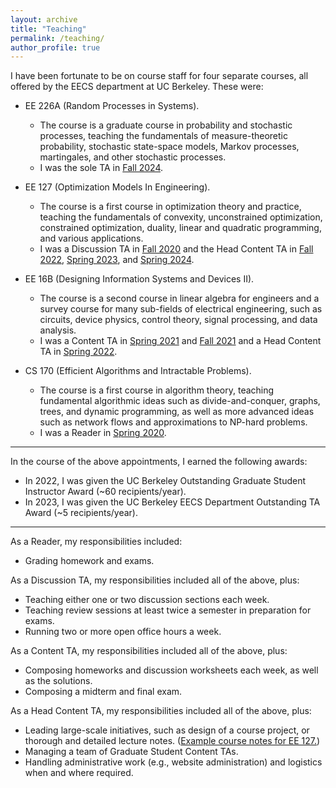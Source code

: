 ```yaml
---
layout: archive
title: "Teaching"
permalink: /teaching/
author_profile: true
---
```


I have been fortunate to be on course staff for four separate courses, all offered by the EECS department at UC Berkeley. These were:
- EE 226A (Random Processes in Systems).
    - The course is a graduate course in probability and stochastic processes, teaching the fundamentals of measure-theoretic probability, stochastic state-space models, Markov processes, martingales, and other stochastic processes. 
    - I was the sole TA in [Fall 2024](https://classes.berkeley.edu/content/2024-fall-eleng-226a-001-lec-001).

- EE 127 (Optimization Models In Engineering).
    - The course is a first course in optimization theory and practice, teaching the fundamentals of convexity, unconstrained optimization, constrained optimization, duality, linear and quadratic programming, and various applications. 
    - I was a Discussion TA in [Fall 2020](https://classes.berkeley.edu/content/2020-fall-eecs-127-001-lec-001) and the Head Content TA in [Fall 2022](https://classes.berkeley.edu/content/2020-fall-eecs-127-001-lec-001), [Spring 2023](https://classes.berkeley.edu/content/2023-spring-eecs-127-001-lec-001), and [Spring 2024](https://classes.berkeley.edu/content/2024-spring-eecs-127-001-lec-001).

- EE 16B (Designing Information Systems and Devices II).
    - The course is a second course in linear algebra for engineers and a survey course for many sub-fields of electrical engineering, such as circuits, device physics, control theory, signal processing, and data analysis. 
    - I was a Content TA in [Spring 2021](https://inst.eecs.berkeley.edu//~ee16b/sp21/) and [Fall 2021](https://inst.eecs.berkeley.edu//~ee16b/fa21/) and a Head Content TA in [Spring 2022](https://inst.eecs.berkeley.edu//~ee16b/sp22/).

- CS 170 (Efficient Algorithms and Intractable Problems).
    - The course is a first course in algorithm theory, teaching fundamental algorithmic ideas such as divide-and-conquer, graphs, trees, and dynamic programming, as well as more advanced ideas such as network flows and approximations to NP-hard problems. 
    - I was a Reader in [Spring 2020](https://classes.berkeley.edu/content/2020-fall-cs-170-001-lec-001).

---

In the course of the above appointments, I earned the following awards:
- In 2022, I was given the UC Berkeley Outstanding Graduate Student Instructor Award (~60 recipients/year).
- In 2023, I was given the UC Berkeley EECS Department Outstanding TA Award (~5 recipients/year).

---

As a Reader, my responsibilities included:
- Grading homework and exams.

As a Discussion TA, my responsibilities included all of the above, plus:
- Teaching either one or two discussion sections each week.
- Teaching review sessions at least twice a semester in preparation for exams.
- Running two or more open office hours a week.

As a Content TA, my responsibilities included all of the above, plus:
- Composing homeworks and discussion worksheets each week, as well as the solutions.
- Composing a midterm and final exam.

As a Head Content TA, my responsibilities included all of the above, plus:
- Leading large-scale initiatives, such as design of a course project, or thorough and detailed lecture notes. ([Example course notes for EE 127.](https://inst.eecs.berkeley.edu/~ee127/sp23/assets/notes/eecs127_reader.pdf))
- Managing a team of Graduate Student Content TAs.
- Handling administrative work (e.g., website administration) and logistics when and where required.
